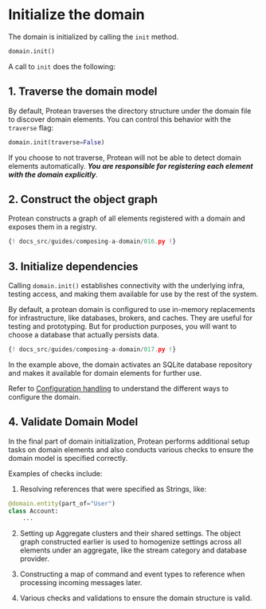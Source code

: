 # Initialize the domain

The domain is initialized by calling the `init` method. 

```python
domain.init()
```

A call to `init` does the following:

## 1. Traverse the domain model

By default, Protean traverses the directory structure under the domain file
to discover domain elements. You can control this behavior with the `traverse`
flag:

```python
domain.init(traverse=False)
```

If you choose to not traverse, Protean will not be able to detect domain
elements automatically. ***You are responsible for registering each element
with the domain explicitly***.

## 2. Construct the object graph

Protean constructs a graph of all elements registered with a domain and
exposes them in a registry.

```python hl_lines="27-35"
{! docs_src/guides/composing-a-domain/016.py !}
```

## 3. Initialize dependencies

Calling `domain.init()` establishes connectivity with the underlying infra,
testing access, and making them available for use by the rest of the system. 

By default, a protean domain is configured to use in-memory replacements for
infrastructure, like databases, brokers, and caches. They are useful for
testing and prototyping. But for production purposes, you will want to choose
a database that actually persists data.

```python hl_lines="5-9 11"
{! docs_src/guides/composing-a-domain/017.py !}
```

In the example above, the domain activates an SQLite database repository and
makes it available for domain elements for further use.

<!-- FIXME Add link to accessing active/configured dependencies -->
Refer to [Configuration handling](../configuration.md) to understand the different ways to configure
the domain.

## 4. Validate Domain Model

In the final part of domain initialization, Protean performs additional setup
tasks on domain elements and also conducts various checks to ensure the domain
model is specified correctly.

Examples of checks include:

1. Resolving references that were specified as Strings, like:
```python
@domain.entity(part_of="User")
class Account:
    ...
```

2. Setting up Aggregate clusters and their shared settings. The object graph
constructed earlier is used to homogenize settings across all elements under
an aggregate, like the stream category and database provider.

3. Constructing a map of command and event types to reference when processing
incoming messages later.

4. Various checks and validations to ensure the domain structure is valid.

